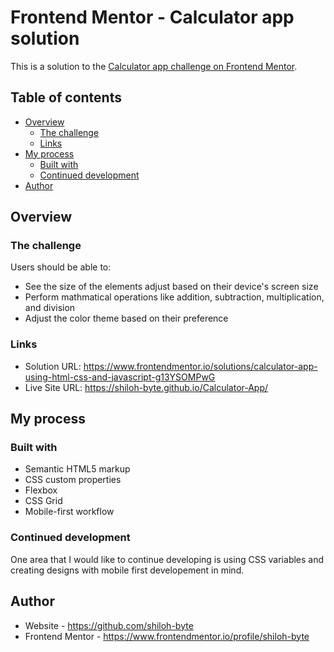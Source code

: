 
# Frontend Mentor - Calculator app solution

This is a solution to the [Calculator app challenge on Frontend Mentor](https://www.frontendmentor.io/challenges/calculator-app-9lteq5N29). 

## Table of contents
- [Overview](#overview)
  - [The challenge](#the-challenge)
  - [Links](#links)
- [My process](#my-process)
  - [Built with](#built-with)
  - [Continued development](#continued-development)
- [Author](#author)


## Overview

### The challenge

Users should be able to:

- See the size of the elements adjust based on their device's screen size
- Perform mathmatical operations like addition, subtraction, multiplication, and division
- Adjust the color theme based on their preference

### Links

- Solution URL: https://www.frontendmentor.io/solutions/calculator-app-using-html-css-and-javascript-g13YSOMPwG
- Live Site URL: https://shiloh-byte.github.io/Calculator-App/

## My process

### Built with

- Semantic HTML5 markup
- CSS custom properties
- Flexbox
- CSS Grid
- Mobile-first workflow

### Continued development

One area that I would like to continue developing is using CSS variables and creating designs with mobile first developement in mind.


## Author

- Website - https://github.com/shiloh-byte
- Frontend Mentor - https://www.frontendmentor.io/profile/shiloh-byte
